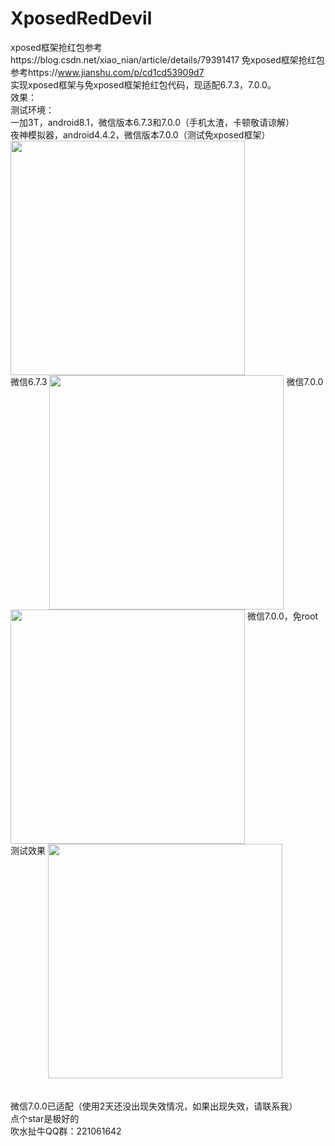 # XposedRedDevil
xposed框架抢红包参考https://blog.csdn.net/xiao_nian/article/details/79391417
免xposed框架抢红包参考https://www.jianshu.com/p/cd1cd53909d7
<Br/>实现xposed框架与免xposed框架抢红包代码，现适配6.7.3，7.0.0。
<Br/>效果：
<Br/>测试环境：
<Br/>一加3T，android8.1，微信版本6.7.3和7.0.0（手机太渣，卡顿敬请谅解）
<Br/>夜神模拟器，android4.4.2，微信版本7.0.0（测试免xposed框架）
 <img src="https://github.com/dzghxs/XposedRedDevil/blob/master/mmexport1535081879134.jpg" width="375">
 <Br/>
 <span>微信6.7.3</span>
 <img src="https://raw.githubusercontent.com/dzghxs/XposedRedDevil/master/app/%E7%BA%A2%E5%8C%85.gif" width="375" align="top">
 <span>微信7.0.0</span>
 <img src="https://raw.githubusercontent.com/dzghxs/XposedRedDevil/master/app/20190107102343.gif" width="375" align="top">
 <span>微信7.0.0，免root测试效果</span>
  <img src="https://raw.githubusercontent.com/dzghxs/XposedRedDevil/master/app/2019-01-08-15-29-55.gif" width="375" align="top">
<Br/>
<Br/>
<Br/>微信7.0.0已适配（使用2天还没出现失效情况，如果出现失效，请联系我）
<Br/>点个star是极好的
<Br/>吹水扯牛QQ群：221061642
